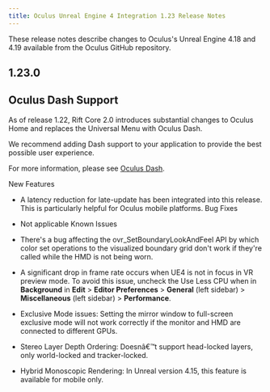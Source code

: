 ```yaml
---
title: Oculus Unreal Engine 4 Integration 1.23 Release Notes
---
```

These release notes describe changes to Oculus's Unreal Engine 4.18 and 4.19 available from the Oculus GitHub repository.

## 1.23.0

## Oculus Dash Support

As of release 1.22, Rift Core 2.0 introduces substantial changes to Oculus Home and replaces the Universal Menu with Oculus Dash.

We recommend adding Dash support to your application to provide the best possible user experience.

For more information, please see [Oculus Dash](/documentation/unreal/latest/concepts/unreal-dash/ "This guide describes how to add Oculus Dash support to Unreal applications."). 

New Features

* A latency reduction for late-update has been integrated into this release. This is particularly helpful for Oculus mobile platforms. 
Bug Fixes

* Not applicable
Known Issues

* There's a bug affecting the ovr\_SetBoundaryLookAndFeel API by which color set operations to the visualized boundary grid don't work if they're called while the HMD is not being worn.
* A significant drop in frame rate occurs when UE4 is not in focus in VR preview mode. To avoid this issue, uncheck the Use Less CPU when in **Background** in **Edit** > **Editor Preferences** > **General** (left sidebar) > **Miscellaneous** (left sidebar) > **Performance**.
* Exclusive Mode issues: Setting the mirror window to full-screen exclusive mode will not work correctly if the monitor and HMD are connected to different GPUs.
* Stereo Layer Depth Ordering: Doesnâ€™t support head-locked layers, only world-locked and tracker-locked.
* Hybrid Monoscopic Rendering: In Unreal version 4.15, this feature is available for mobile only.

